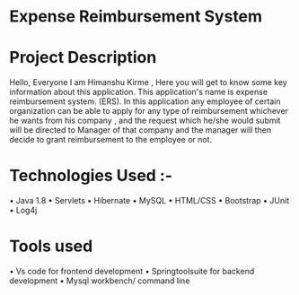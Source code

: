 # Expense Reimbursement System


# Project Description
Hello, Everyone I am Himanshu Kirme , 
Here you will get to know some key information about this application.
This application's name is expense reimbursement system. (ERS). 
In this application any employee of certain organization can be able to
apply for any type of reimbursement whichever he wants from his company , 
and the request which he/she would submit will be directed to Manager of that
company and the manager will then decide to grant reimbursement to the employee or not.
 
# Technologies Used :-
• Java 1.8
• Servlets
• Hibernate
• MySQL
• HTML/CSS
• Bootstrap
• JUnit
• Log4j

# Tools used
• Vs code for frontend development
• Springtoolsuite for backend development
• Mysql workbench/ command line
